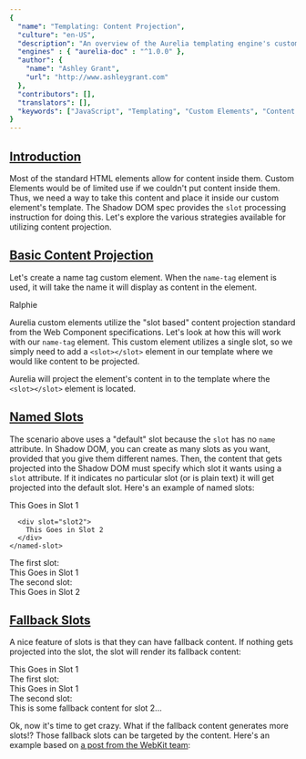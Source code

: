 ```yaml
---
{
  "name": "Templating: Content Projection",
  "culture": "en-US",
  "description": "An overview of the Aurelia templating engine's custom element content projection functionality.",
  "engines" : { "aurelia-doc" : "^1.0.0" },
  "author": {
    "name": "Ashley Grant",
    "url": "http://www.ashleygrant.com"
  },
  "contributors": [],
  "translators": [],
  "keywords": ["JavaScript", "Templating", "Custom Elements", "Content Projection", "slot"]
}
---
```

## [Introduction](aurelia-doc://section/1/version/1.0.0)

Most of the standard HTML elements allow for content inside them. Custom Elements would be of limited use if we couldn't put content inside them. Thus, we need a way to take this content and place it inside our custom element's template. The Shadow DOM spec provides the `slot` processing instruction for doing this. Let's explore the various strategies available for utilizing content projection.

## [Basic Content Projection](aurelia-doc://section/2/version/1.0.0)
Let's create a name tag custom element. When the `name-tag` element is used, it will take the name it will display as content in the element.

<code-listing heading="Name Tag Element Usage">
  <source-code lang="HTML">
    <name-tag>
      Ralphie
    </name-tag>
  </source-code>
</code-listing>

Aurelia custom elements utilize the "slot based" content projection standard from the Web Component specifications. Let's look at how this will work with our `name-tag` element. This custom element utilizes a single slot, so we simply need to add a `<slot></slot>` element in our template where we would like content to be projected.

<code-listing heading="name-tag.html">
  <source-code lang="HTML">
    <template>
      <div class="header">
        Hello, my name is
      </div>
      <div class="name">
        <slot></slot>
      </div>
    </template>
  </source-code>
</code-listing>

Aurelia will project the element's content in to the template where the `<slot></slot>` element is located.

## [Named Slots](aurelia-doc://section/3/version/1.0.0)

The scenario above uses a "default" slot because the `slot` has no `name` attribute. In Shadow DOM, you can create as many slots as you want, provided that you give them different names. Then, the content that gets projected into the Shadow DOM must specify which slot it wants using a `slot` attribute. If it indicates no particular slot (or is plain text) it will get projected into the default slot. Here's an example of named slots:

<code-listing heading="named-slot.html">
  <source-code lang="HTML">
    <template>
      <div>
        The first slot:
        <div>
          <slot name="slot1"></slot>
        </div>
        The second slot:
        <div>
          <slot name="slot2"></slot>
        </div>
      </div>
    </template>
  </source-code>
</code-listing>

<code-listing heading="Usage">
  <source-code lang="HTML">
    <named-slot>
      <div slot="slot1">
        This Goes in Slot 1
      </div>

      <div slot="slot2">
        This Goes in Slot 2
      </div>
    </named-slot>
  </source-code>
</code-listing>

<code-listing heading="The Composed Visual Tree">
  <source-code lang="HTML">
    <named-slot>
      <div>
        The first slot:
        <div>
          <div slot="slot1">
            This Goes in Slot 1
          </div>
        </div>
        The second slot:
        <div>
          <div slot="slot2">
            This Goes in Slot 2
          </div>
        </div>
      </div>
    </named-slot>
  </source-code>
</code-listing>

## [Fallback Slots](aurelia-doc://section/4/version/1.0.0)

A nice feature of slots is that they can have fallback content. If nothing gets projected into the slot, the slot will render its fallback content:

<code-listing heading="fallback-content.html">
  <source-code lang="HTML">
    <template>
      <div>
        The first slot:
        <div>
          <slot name="slot1"></slot>
        </div>
        The second slot:
        <div>
          <slot name="slot2">This is some fallback content for slot 2...</slot>
        </div>
      </div>
    </template>
  </source-code>
</code-listing>

<code-listing heading="Usage">
  <source-code lang="HTML">
    <fallback-content>
      <div slot="slot1">
        This Goes in Slot 1
      </div>
    </fallback-content>
  </source-code>
</code-listing>

<code-listing heading="The Composed Visual Tree">
  <source-code lang="HTML">
    <fallback-content>
      <div>
        The first slot:
        <div>
          <div slot="slot1">
            This Goes in Slot 1
          </div>
        </div>
        The second slot:
        <div>
          This is some fallback content for slot 2...
        </div>
      </div>
    </fallback-content>
  </source-code>
</code-listing>

Ok, now it's time to get crazy. What if the fallback content generates more slots!? Those fallback slots can be targeted by the content. Here's an example based on [a post from the WebKit team](https://webkit.org/blog/4096/introducing-shadow-dom-api/):

<code-listing heading="contact-card.html">
  <source-code lang="HTML">
    <template>
      <b>Name</b>:
      <slot name="fullName">
        <slot name="firstName"></slot>
        <slot name="lastName"></slot>
      </slot><br>

      <b>Email</b>:
      <slot name="email">Unknown</slot><br>

      <b>Address</b>:
      <slot name="address">Unknown</slot>
    </template>
  </source-code>
</code-listing>


<code-listing heading="Usage">
  <source-code lang="HTML">
    <contact-card>
      <span slot="fullName">John Doe</span>
      <span slot="address">123 Main Street</span>
    </contact-card>

    <contact-card>
      <span slot="firstName">Billy</span>
      <span slot="lastName">Bob</span>
      <span slot="email">billy@bob.com</span>
    </contact-card>
  </source-code>
</code-listing>

<code-listing heading="The Composed Visual Tree">
  <source-code lang="HTML">
    <contact-card>
      <b>Name</b>:
      <span slot="fullName">John Doe</span><br>

      <b>Email</b>:
      Unknown<br>

      <b>Address</b>:
      <span slot="address">123 Main Street</span>
    </contact-card>

    <contact-card>
      <b>Name</b>:
      <span slot="firstName">Billy</span>
      <span slot="lastName">Bob</span><br>

      <b>Email</b>:
      <span slot="email">billy@bob.com</span><br>

      <b>Address</b>:
      Unknown
    </contact-card>
  </source-code>
</code-listing>

That was fun! But we can go deeper. What about slots, that target other slots with fallback content that generates slots...

<code-listing heading="mixed-slot.html">
  <source-code lang="HTML">
    <template>
      <div>
        The first slot:
        <div>
          <slot name="slot1">
            Default content for Slot 1
          </slot>
        </div>
        The default slot:
        <div>
          <slot>
            Default Content for the Default Slot
          </slot>
        </div>
        The second slot:
        <div>
          <slot name="slot2">
            The first fallback slot:
            <div>
              <slot name="fallbackSlot1">
                Default Content for Fallback Slot 1
              </slot>
            </div>
            The second fallback slot:
            <div>
              <slot name="fallbackSlot2"></slot>
            </div>
          </slot>
        </div>
      </div>
    </template>
  </source-code>
</code-listing>

<code-listing heading="slot-to-mixed-slot.html">
  <source-code lang="HTML">
    <template>
      <require from="./mixed-slot"></require>

      <div>
        <mixed-slot>
          <slot name="slot1" slot="slot1">Fallback Content for Projected Slot 1</slot>
          <slot name="slot2" slot="fallbackSlot2">Fallback Content for Projected Slot 2</slot>
        </mixed-slot>
      </div>
    </template>
  </source-code>
</code-listing>

<code-listing heading="Usage">
  <source-code lang="HTML">
    <slot-to-mixed-slot>
      <div slot="slot2">This is user content for slot 2. (should appear in fallbackSlot2)</div>
    </slot-to-mixed-slot>
  </source-code>
</code-listing>

<code-listing heading="The Composed Visual Tree">
  <source-code lang="HTML">
    <slot-to-mixed-slot>
      <div>
        The first slot:
        <div>
          Fallback Content for Projected Slot 1
        </div>
        The default slot:
        <div>
          Default Content for the Default Slot
        </div>
        The second slot:
        <div>
          <slot name="slot2">
            The first fallback slot:
            <div>
              Default Content for Fallback Slot 1
            </div>
            The second fallback slot:
            <div>
              <div slot="slot2">This is user content for slot 2. (appearing in fallbackSlot2)</div>
            </div>
          </slot>
        </div>
      </div>
    </slot-to-mixed-slot>
  </source-code>
</code-listing>

## [Slot Implementation Limitations](aurelia-doc://section/5/version/1.0.0)

At the time this document is written, no browser supports [Shadow DOM](https://w3c.github.io/webcomponents/spec/shadow/) v1 slots. Thus, Aurelia has implemented the specification. We haven't attempted to create a "generic" polyfill designed to be used outside of Aurelia. Our slots implementation is baked into Aurelia's templating compiler and renderer so that it can provide maximum performance and meet the needs of our community. We haven't attempted to implement all the APIs of the spec, but rather to emulate the declarative rendering capabilities of slots. By programming against Aurelia in this way, you don't need to worry about whether or not your browser does or does not support slots natively. Aurelia will take care of it for you.

Known limitations of our implementation are as follows:

* You cannot data-bind the slot's `name` attribute.
* You cannot data-bind the `slot` attribute.
* You cannot dynamically generate `slot` elements inside a component's view.

For example, the following would fail because the slot cannot be dynamic, however `show.bind` would be okay as the slot is generated but show hides it using css. Using template parts would be another alternative or applying `if.bind` to the content inside the slot.

<code-listing heading="Invalid Slot Usage">
  <source-code lang="HTML">
    <template>
      <div if.bind="something">
        <slot></slot>
      </div>
    </template>
  </source-code>
</code-listing>
